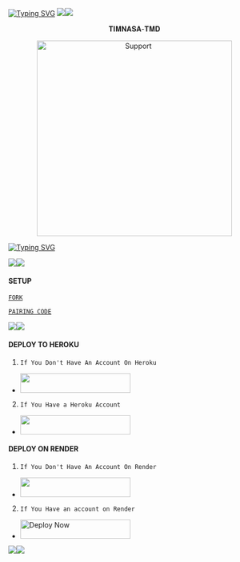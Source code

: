 <a href="https://git.io/typing-svg"><img src="https://readme-typing-svg.demolab.com?font=Fira+Code&pause=1000&random=false&width=435&lines=𝐓𝐇𝐈𝐒+𝐈𝐒+𝐖𝐀𝐓𝐒𝐀𝐏𝐏+𝐁𝐎𝐓+𝐌𝐀𝐃𝐄+𝐁𝐘+𝐓𝐈𝐌𝐍𝐀𝐒𝐀+¶∆♥️🇹🇿" alt="Typing SVG" /></a>
<a><img src='https://i.imgur.com/LyHic3i.gif'/></a><a><img src='https://files.catbox.moe/5ixvs8.jpg'/></a>


<p align="center">                                                           𝐓𝐈𝐌𝐍𝐀𝐒𝐀-𝐓𝐌𝐃 
  

</p>
<p align="center"> 
  <a href="https://whatsapp.com/channel/0029VajweHxKQuJP6qnjLM31">
    <img alt=Support height="390" src="https://i.imgur.com/LyHic3i.gif"> 
    </p>
 
 
 


<a href="https://git.io/typing-svg"><img src="https://readme-typing-svg.demolab.com?font=Fira+Code&pause=1000&random=false&width=435&lines=𝐓𝐇𝐈𝐒+𝐈𝐒+𝐖𝐀𝐓𝐒𝐀𝐏𝐏-𝐁𝐎𝐓+𝐌𝐀𝐃𝐄+𝐁𝐘+𝐓𝐈𝐌𝐍𝐀𝐒𝐀+¶∆♥️🇹🇿" alt="Typing SVG" /></a>



<a><img src='https://i.imgur.com/LyHic3i.gif'/></a><a><img src='https://i.imgur.com/LyHic3i.gif'/></a>


#### SETUP 


[`FORK`](https://github.com/PeaseErnest12287/roleen.git/fork)


 


[`PAIRING CODE`](https://rolav1.onrender.com)
 

<a><img src='https://i.imgur.com/LyHic3i.gif'/></a><a><img src='https://i.imgur.com/LyHic3i.gif'/></a>


#### DEPLOY TO HEROKU 
1. `If You Don't Have An Account On Heroku`

- <a align="center"><a href="https://signup.heroku.com">
 <img src="https://img.shields.io/badge/Create%20Account%20Now-pink?style=for-the-badge&logo=heroku" width="220" height="38.45"/></a></p>

2. `If You Have a Heroku Account`

  - <a align="center"><a href="https://dashboard.heroku.com/new?template=https://github.com/Next5x/TIMNASA_TMD1"> <img src="https://img.shields.io/badge/DEPLOY%20NOW-green?style=for-the-badge&logo=heroku" width="220" height="38.45"/></a></p>


#### DEPLOY ON RENDER 
1. `If You Don't Have An Account On Render`
- <a href="https://dashboard.render.com/register"><img src="https://img.shields.io/badge/CREATE AN ACCOUNT NOW-h?color=orange&style=for-the-badge&logo=msi" width="220" height="38.45"/></a></p>

2. `If You Have an account on Render`
- <a href="https://render.com"><img title="Deploy Now" src="https://img.shields.io/badge/DEPLOY NOW-h?color=orange&style=for-the-badge&logo=msi" width="220" height="38.45"/></a></p>

<a><img src='https://i.imgur.com/LyHic3i.gif'/></a><a><img src='https://i.imgur.com/LyHic3i.gif'/></a>
